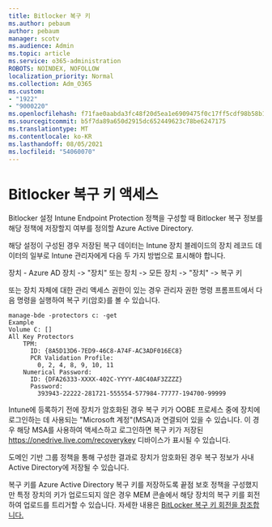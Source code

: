 ```yaml
---
title: Bitlocker 복구 키
ms.author: pebaum
author: pebaum
manager: scotv
ms.audience: Admin
ms.topic: article
ms.service: o365-administration
ROBOTS: NOINDEX, NOFOLLOW
localization_priority: Normal
ms.collection: Adm_O365
ms.custom:
- "1922"
- "9000220"
ms.openlocfilehash: f71fae0aabda3fc48f20d5ea1e6909475f0c17ff5cdf98b58b1403bd2e291c19
ms.sourcegitcommit: b5f7da89a650d2915dc652449623c78be6247175
ms.translationtype: MT
ms.contentlocale: ko-KR
ms.lasthandoff: 08/05/2021
ms.locfileid: "54060070"
---
```

# <a name="accessing-bitlocker-recovery-keys"></a>Bitlocker 복구 키 액세스

Bitlocker 설정 Intune Endpoint Protection 정책을 구성할 때 Bitlocker 복구 정보를 해당 정책에 저장할지 여부를 정의할 Azure Active Directory.

해당 설정이 구성된 경우 저장된 복구 데이터는 Intune 장치 블레이드의 장치 레코드 데이터의 일부로 Intune 관리자에게 다음 두 가지 방법으로 표시해야 합니다.

장치 - Azure AD 장치 -> "장치" 또는 장치 -> 모든 장치 -> "장치" -> 복구 키

또는 장치 자체에 대한 관리 액세스 권한이 있는 경우 관리자 권한 명령 프롬프트에서 다음 명령을 실행하여 복구 키(암호)를 볼 수 있습니다.

```
manage-bde -protectors c: -get
Example
Volume C: []
All Key Protectors
    TPM:
      ID: {8A5D13D6-7ED9-46C8-A74F-AC3ADF016EC8}
      PCR Validation Profile:
        0, 2, 4, 8, 9, 10, 11
    Numerical Password:
      ID: {DFA26333-XXXX-402C-YYYY-A8C40AF3ZZZZ}
      Password:
        393943-22222-281721-555554-577984-77777-194700-99999
```
Intune에 등록하기 전에 장치가 암호화된 경우 복구 키가 OOBE 프로세스 중에 장치에 로그인하는 데 사용되는 "Microsoft 계정"(MSA)과 연결되어 있을 수 있습니다. 이 경우 해당 MSA를 사용하여 액세스하고 로그인하면 복구 키가 저장된  https://onedrive.live.com/recoverykey 디바이스가 표시될 수 있습니다.
 
도메인 기반 그룹 정책을 통해 구성한 결과로 장치가 암호화된 경우 복구 정보가 사내 Active Directory에 저장될 수 있습니다.

복구 키를 Azure Active Directory 복구 키를 저장하도록 끝점 보호 정책을 구성했지만 특정 장치의 키가 업로드되지 않은 경우 MEM 콘솔에서 해당 장치의 복구 키를 회전하여 업로드를 트리거할 수 있습니다. 자세한 내용은 [BitLocker 복구 키 회전을 참조합니다.](https://docs.microsoft.com/mem/intune/protect/encrypt-devices#view-details-for-recovery-keys)

